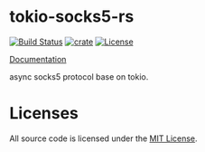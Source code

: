 # tokio-socks5-rs
[![Build Status](https://img.shields.io/travis/cssivision/tokio-socks5-rs.svg?style=flat-square)](https://travis-ci.org/cssivision/tokio-socks5-rs)
[![crate](https://img.shields.io/crates/v/tokio-socks5.svg)](https://crates.io/crates/tokio-socks5-rs)
[![License](http://img.shields.io/badge/license-mit-blue.svg)](https://github.com/cssivision/tokio-socks5-rs/blob/master/LICENSE)

[Documentation](https://docs.rs/tokio-socks5)

async socks5 protocol base on tokio.

# Licenses

All source code is licensed under the [MIT License](https://github.com/cssivision/tokio-socks5-rs/blob/master/LICENSE).